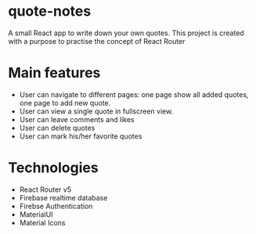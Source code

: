 # quote-notes
A small React app to write down your own quotes.
This project is created with a purpose to practise the concept of React Router

# Main features
- User can navigate to different pages: one page show all added quotes, one page to add new quote.
- User can view a single quote in fullscreen view.
- User can leave comments and likes
- User can delete quotes
- User can mark his/her favorite quotes

# Technologies
- React Router v5
- Firebase realtime database
- Firebse Authentication
- MaterialUI
- Material Icons

